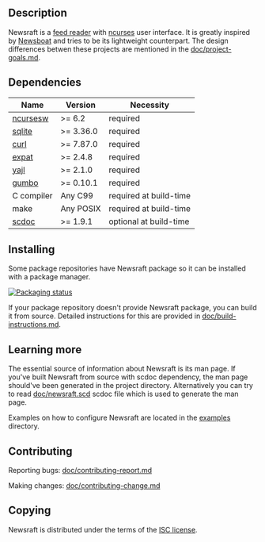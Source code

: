 ## Description

Newsraft is a [feed reader](https://en.wikipedia.org/wiki/News_aggregator) with
[ncurses](https://en.wikipedia.org/wiki/Ncurses) user interface. It is greatly
inspired by [Newsboat](https://www.newsboat.org) and tries to be its lightweight
counterpart. The design differences betwen these projects are mentioned in the
[doc/project-goals.md](https://codeberg.org/grisha/newsraft/src/branch/main/doc/project-goals.md).

## Dependencies

| Name                                             | Version   | Necessity              |
|--------------------------------------------------|-----------|------------------------|
| [ncursesw](https://invisible-island.net/ncurses) | >= 6.2    | required               |
| [sqlite](https://www.sqlite.org)                 | >= 3.36.0 | required               |
| [curl](https://curl.se)                          | >= 7.87.0 | required               |
| [expat](https://github.com/libexpat/libexpat)    | >= 2.4.8  | required               |
| [yajl](https://github.com/lloyd/yajl)            | >= 2.1.0  | required               |
| [gumbo](https://github.com/google/gumbo-parser)  | >= 0.10.1 | required               |
| C compiler                                       | Any C99   | required at build-time |
| make                                             | Any POSIX | required at build-time |
| [scdoc](https://git.sr.ht/~sircmpwn/scdoc)       | >= 1.9.1  | optional at build-time |

## Installing

Some package repositories have Newsraft package so it can be installed with a
package manager.

[![Packaging status](https://repology.org/badge/vertical-allrepos/newsraft.svg)](https://repology.org/project/newsraft/versions)

If your package repository doesn't provide Newsraft package, you can build it
from source. Detailed instructions for this are provided in
[doc/build-instructions.md](https://codeberg.org/grisha/newsraft/src/branch/main/doc/build-instructions.md).

## Learning more

The essential source of information about Newsraft is its man page. If you've
built Newsraft from source with scdoc dependency, the man page should've been
generated in the project directory. Alternatively you can try to read
[doc/newsraft.scd](https://codeberg.org/grisha/newsraft/src/branch/main/doc/newsraft.scd)
scdoc file which is used to generate the man page.

Examples on how to configure Newsraft are located in the
[examples](https://codeberg.org/grisha/newsraft/src/branch/main/examples)
directory.

## Contributing

Reporting bugs: [doc/contributing-report.md](https://codeberg.org/grisha/newsraft/src/branch/main/doc/contributing-report.md)

Making changes: [doc/contributing-change.md](https://codeberg.org/grisha/newsraft/src/branch/main/doc/contributing-change.md)

## Copying

Newsraft is distributed under the terms of the
[ISC license](https://codeberg.org/grisha/newsraft/src/branch/main/doc/license.txt).
